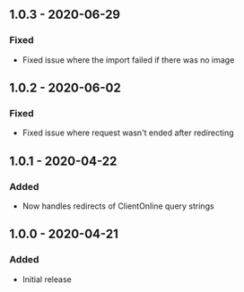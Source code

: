 ## 1.0.3 - 2020-06-29
### Fixed
- Fixed issue where the import failed if there was no image

## 1.0.2 - 2020-06-02
### Fixed
- Fixed issue where request wasn't ended after redirecting

## 1.0.1 - 2020-04-22
### Added
- Now handles redirects of ClientOnline query strings

## 1.0.0 - 2020-04-21
### Added
- Initial release
